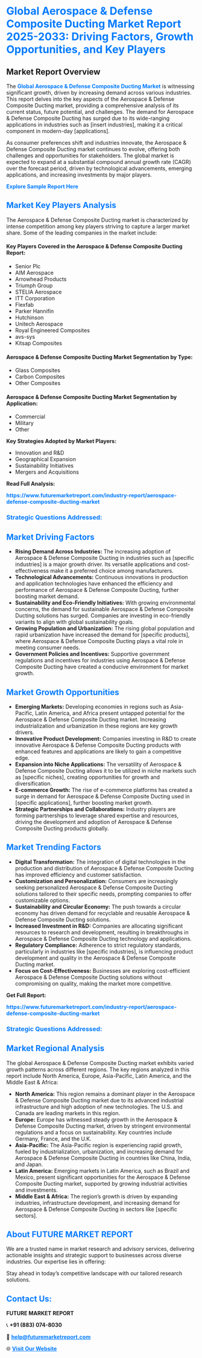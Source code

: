 <h1 style="color: #007BFF;">Global Aerospace & Defense Composite Ducting Market Report 2025-2033: Driving Factors, Growth Opportunities, and Key Players</h1>

<section id="overview">
<h2>Market Report Overview</h2>
<p>The <a href="https://www.futuremarketreport.com/industry-report/aerospace-defense-composite-ducting-market" style="color: #007BFF; text-decoration: none;"><strong>Global Aerospace & Defense Composite Ducting Market</strong></a> is witnessing significant growth, driven by increasing demand across various industries. This report delves into the key aspects of the Aerospace & Defense Composite Ducting market, providing a comprehensive analysis of its current status, future potential, and challenges. The demand for Aerospace & Defense Composite Ducting has surged due to its wide-ranging applications in industries such as [insert industries], making it a critical component in modern-day [applications].</p>
<p>As consumer preferences shift and industries innovate, the Aerospace & Defense Composite Ducting market continues to evolve, offering both challenges and opportunities for stakeholders. The global market is expected to expand at a substantial compound annual growth rate (CAGR) over the forecast period, driven by technological advancements, emerging applications, and increasing investments by major players.</p>
</section>

<section id="overview">
<p><a href="https://www.futuremarketreport.com/request-sample/reportId=26447" style="color: #007BFF; text-decoration: none;"><strong>Explore Sample Report Here</strong></a></p>
</section>

<section id="key-players">
<h2 style="color: #007BFF;">Market Key Players Analysis</h2>
<p>The Aerospace & Defense Composite Ducting market is characterized by intense competition among key players striving to capture a larger market share. Some of the leading companies in the market include:</p>
<h4>Key Players Covered in the Aerospace & Defense Composite Ducting Report:</h4>
<ul><li>Senior Plc</li><li>AIM Aerospace</li><li>Arrowhead Products</li><li>Triumph Group</li><li>STELIA Aerospace</li><li>ITT Corporation</li><li>Flexfab</li><li>Parker Hannifin</li><li>Hutchinson</li><li>Unitech Aerospace</li><li>Royal Engineered Composites</li><li>avs-sys</li><li>Kitsap Composites</li></ul>
<h4>Aerospace & Defense Composite Ducting Market Segmentation by Type:</h4>
<ul><li>Glass Composites</li><li>Carbon Composites</li><li>Other Composites</li></ul>

<h4>Aerospace & Defense Composite Ducting Market Segmentation by Application:</h4>
<ul><li>Commercial</li><li>Military</li><li>Other</li></ul>
<p><strong>Key Strategies Adopted by Market Players:</strong></p>
<ul>
<li>Innovation and R&D</li>
<li>Geographical Expansion</li>
<li>Sustainability Initiatives</li>
<li>Mergers and Acquisitions</li>
</ul>
</section>

<section>
<p><strong>Read Full Analysis: </strong></p><a href="https://www.futuremarketreport.com/industry-report/aerospace-defense-composite-ducting-market" style="color: #007BFF; text-decoration: none;"><strong>https://www.futuremarketreport.com/industry-report/aerospace-defense-composite-ducting-market</strong></a>
<h3 style="color: #007BFF;">Strategic Questions Addressed:</h3>
</section>

<section id="driving-factors">
<h2 style="color: #007BFF;">Market Driving Factors</h2>
<ul>
<li><strong>Rising Demand Across Industries:</strong> The increasing adoption of Aerospace & Defense Composite Ducting in industries such as [specific industries] is a major growth driver. Its versatile applications and cost-effectiveness make it a preferred choice among manufacturers.</li>
<li><strong>Technological Advancements:</strong> Continuous innovations in production and application technologies have enhanced the efficiency and performance of Aerospace & Defense Composite Ducting, further boosting market demand.</li>
<li><strong>Sustainability and Eco-Friendly Initiatives:</strong> With growing environmental concerns, the demand for sustainable Aerospace & Defense Composite Ducting solutions has surged. Companies are investing in eco-friendly variants to align with global sustainability goals.</li>
<li><strong>Growing Population and Urbanization:</strong> The rising global population and rapid urbanization have increased the demand for [specific products], where Aerospace & Defense Composite Ducting plays a vital role in meeting consumer needs.</li>
<li><strong>Government Policies and Incentives:</strong> Supportive government regulations and incentives for industries using Aerospace & Defense Composite Ducting have created a conducive environment for market growth.</li>
</ul>
</section>

<section id="growth-opportunities">
<h2 style="color: #007BFF;">Market Growth Opportunities</h2>
<ul>
<li><strong>Emerging Markets:</strong> Developing economies in regions such as Asia-Pacific, Latin America, and Africa present untapped potential for the Aerospace & Defense Composite Ducting market. Increasing industrialization and urbanization in these regions are key growth drivers.</li>
<li><strong>Innovative Product Development:</strong> Companies investing in R&D to create innovative Aerospace & Defense Composite Ducting products with enhanced features and applications are likely to gain a competitive edge.</li>
<li><strong>Expansion into Niche Applications:</strong> The versatility of Aerospace & Defense Composite Ducting allows it to be utilized in niche markets such as [specific niches], creating opportunities for growth and diversification.</li>
<li><strong>E-commerce Growth:</strong> The rise of e-commerce platforms has created a surge in demand for Aerospace & Defense Composite Ducting used in [specific applications], further boosting market growth.</li>
<li><strong>Strategic Partnerships and Collaborations:</strong> Industry players are forming partnerships to leverage shared expertise and resources, driving the development and adoption of Aerospace & Defense Composite Ducting products globally.</li>
</ul>
</section>

<section id="trending-factors">
<h2 style="color: #007BFF;">Market Trending Factors</h2>
<ul>
<li><strong>Digital Transformation:</strong> The integration of digital technologies in the production and distribution of Aerospace & Defense Composite Ducting has improved efficiency and customer satisfaction.</li>
<li><strong>Customization and Personalization:</strong> Consumers are increasingly seeking personalized Aerospace & Defense Composite Ducting solutions tailored to their specific needs, prompting companies to offer customizable options.</li>
<li><strong>Sustainability and Circular Economy:</strong> The push towards a circular economy has driven demand for recyclable and reusable Aerospace & Defense Composite Ducting solutions.</li>
<li><strong>Increased Investment in R&D:</strong> Companies are allocating significant resources to research and development, resulting in breakthroughs in Aerospace & Defense Composite Ducting technology and applications.</li>
<li><strong>Regulatory Compliance:</strong> Adherence to strict regulatory standards, particularly in industries like [specific industries], is influencing product development and quality in the Aerospace & Defense Composite Ducting market.</li>
<li><strong>Focus on Cost-Effectiveness:</strong> Businesses are exploring cost-efficient Aerospace & Defense Composite Ducting solutions without compromising on quality, making the market more competitive.</li>
</ul>
</section>

<section>
<p><strong>Get Full Report: </strong></p><a href="https://www.futuremarketreport.com/industry-report/aerospace-defense-composite-ducting-market" style="color: #007BFF; text-decoration: none;"><strong>https://www.futuremarketreport.com/industry-report/aerospace-defense-composite-ducting-market</strong></a>
<h3 style="color: #007BFF;">Strategic Questions Addressed:</h3>
</section>


<section id="regional-analysis">
<h2 style="color: #007BFF;">Market Regional Analysis</h2>
<p>The global Aerospace & Defense Composite Ducting market exhibits varied growth patterns across different regions. The key regions analyzed in this report include North America, Europe, Asia-Pacific, Latin America, and the Middle East & Africa:</p>
<ul>
<li><strong>North America:</strong> This region remains a dominant player in the Aerospace & Defense Composite Ducting market due to its advanced industrial infrastructure and high adoption of new technologies. The U.S. and Canada are leading markets in this region.</li>
<li><strong>Europe:</strong> Europe has witnessed steady growth in the Aerospace & Defense Composite Ducting market, driven by stringent environmental regulations and a focus on sustainability. Key countries include Germany, France, and the U.K.</li>
<li><strong>Asia-Pacific:</strong> The Asia-Pacific region is experiencing rapid growth, fueled by industrialization, urbanization, and increasing demand for Aerospace & Defense Composite Ducting in countries like China, India, and Japan.</li>
<li><strong>Latin America:</strong> Emerging markets in Latin America, such as Brazil and Mexico, present significant opportunities for the Aerospace & Defense Composite Ducting market, supported by growing industrial activities and investments.</li>
<li><strong>Middle East & Africa:</strong> The region’s growth is driven by expanding industries, infrastructure development, and increasing demand for Aerospace & Defense Composite Ducting in sectors like [specific sectors].</li>
</ul>
</section>

<footer>
<h2 style="color: #007BFF;">About FUTURE MARKET REPORT</h2>
<p>We are a trusted name in market research and advisory services, delivering actionable insights and strategic support to businesses across diverse industries. Our expertise lies in offering:</p>

<p>Stay ahead in today’s competitive landscape with our tailored research solutions.</p>

<h2 style="color: #007BFF;">Contact Us:</h2>
<p><strong>FUTURE MARKET REPORT</strong></p>
<p>📞 <strong>+91 (883) 074-8030</strong></p>
<p>📧 <strong><a href="mailto:help@futuremarketreport.com" style="color: #007BFF;">help@futuremarketreport.com</a></strong></p>
<p>🌐 <strong><a href="https://www.futuremarketreport.com/" style="color: #007BFF;">Visit Our Website</a></strong></p>
</footer>